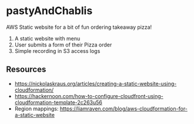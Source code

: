 # pastyAndChablis

AWS Static website for a bit of fun ordering takeaway pizza!

1. A static website with menu
1. User submits a form of their Pizza order
1. Simple recording in S3 access logs

## Resources

* https://nickolaskraus.org/articles/creating-a-static-website-using-cloudformation/
* https://hackernoon.com/how-to-configure-cloudfront-using-cloudformation-template-2c263u56
* Region mappings: https://liamraven.com/blog/aws-cloudformation-for-a-static-website

